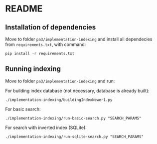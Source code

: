 # README

## Installation of dependencies

Move to folder `pa3/implementation-indexing` and install all dependecies from `requirements.txt`, with command:
```
pip install -r requirements.txt
```

## Running indexing

Move to folder `pa3/implementation-indexing` and run:

For building index database (not necessary, database is already built):
```
./implementation-indexing/buildingIndexNewer1.py
```

For basic search:
```
./implementation-indexing/run-basic-search.py "SEARCH_PARAMS"
```

For search with inverted index (SQLite):
```
./implementation-indexing/run-sqlite-search.py "SEARCH_PARAMS"
```
